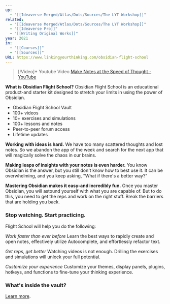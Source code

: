 ```yaml
---
up:
  - "[[Ideaverse Merged/Atlas/Dots/Sources/The LYT Workshop]]"
related:
  - "[[Ideaverse Merged/Atlas/Dots/Sources/The LYT Workshop]]"
  - "[[Ideaverse Pro]]"
  - "[[Writing Original Works]]"
year: 2021
in:
  - "[[Courses]]"
  - "[[Sources]]"
URL: https://www.linkingyourthinking.com/obsidian-flight-school
---
```

> [!Video]+ Youtube Video
> [Make Notes at the Speed of Thought - YouTube](https://youtu.be/I1RXGhZZ2r0?si=XDYKc2UbcZRTGXeR)

**What is Obsidian Flight School?**
Obsidian Flight School is an educational product-and starter kit
designed to stretch your limits in using the power of Obsidian.

- Obsidian Flight School Vault
- 100+ videos
- 10+ exercises and simulations
- 100+ lessons and notes
- Peer-to-peer forum access
- Lifetime updates

**Working with ideas is hard.**
We have too many scattered thoughts and lost notes. So we abandon the app of the week and search for the next app that will magically solve the chaos in our brains.

**Making leaps of insights with your notes is even harder.**
You know Obsidian is the answer, but you still don't know how to best use it. It can be overwhelming, and you keep asking, "What if there's a better way?"

**Mastering Obsidian makes it easy-and incredibly fun.**
Once you master Obsidian, you will astound yourself with what you are capable of. But to do this, you need to get the reps and work on the right stuff. Break the barriers that are holding you back.

### Stop watching. Start practicing.
Flight School will help you do the following:

*Work faster than ever before*
Learn the best ways to rapidly create and open notes, effectively utilize Autocomplete, and effortlessly refactor text.

*Get reps, get better*
Watching videos is not enough. Drilling the exercises and simulations will unlock your full potential.

*Customize your experience*
Customize your themes, display panels, plugins, hotkeys, and functions to fine-tune your thinking experience.


### What's inside the vault?
[Learn more](https://www.linkingyourthinking.com/obsidian-flight-school).
